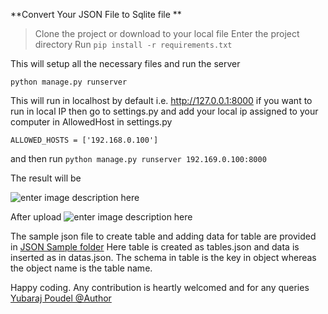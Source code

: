 ﻿**Convert Your JSON File to Sqlite file **
>   Clone the project or download to your local file
>  Enter the project directory
>  Run `pip install -r requirements.txt`

This will setup all the necessary files and run the server

    python manage.py runserver
This will run in localhost by default i.e. http://127.0.0.1:8000 if you want to run in local IP then go to settings.py and add your local ip assigned to your computer in AllowedHost in settings.py 

    ALLOWED_HOSTS = ['192.168.0.100']
and then run     `python manage.py runserver 192.169.0.100:8000`

The result will be

![enter image description here](https://github.com/yuviii/jsontosqlite-Webview-/blob/master/screenshots/Screenshot%202018-04-12%2013.59.31.png?raw=true)

After upload 
![enter image description here](https://github.com/yuviii/jsontosqlite-Webview-/blob/master/screenshots/Screenshot%202018-04-12%2013.59.57.png?raw=true)

The sample json file to create table and adding data for table are provided in [JSON Sample folder](https://github.com/yuviii/jsontosqlite-Webview-/tree/master/samplejson)
Here table is created as tables.json and data is inserted as in datas.json. The schema in table is the key in object whereas the object name is the table name.

Happy coding. Any contribution is heartly welcomed and for any queries
[Yubaraj Poudel @Author](yubarajpoudel708@gmail.com)
